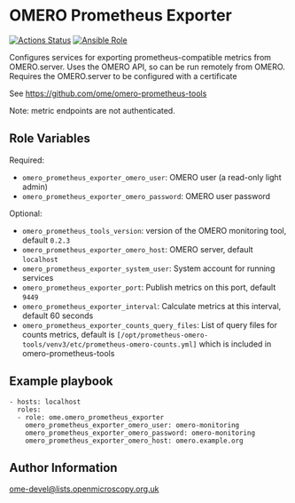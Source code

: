OMERO Prometheus Exporter
=========================

[![Actions Status](https://github.com/ome/ansible-role-omero-prometheus-exporter/workflows/Molecule/badge.svg)](https://github.com/ome/ansible-role-omero-prometheus-exporter/actions)
[![Ansible Role](https://img.shields.io/ansible/role/41332.svg)](https://galaxy.ansible.com/ome/omero_prometheus_exporter/)

Configures services for exporting prometheus-compatible metrics from OMERO.server.
Uses the OMERO API, so can be run remotely from OMERO.
Requires the OMERO.server to be configured with a certificate

See https://github.com/ome/omero-prometheus-tools

Note: metric endpoints are not authenticated.


Role Variables
--------------

Required:

- `omero_prometheus_exporter_omero_user`: OMERO user (a read-only light admin)
- `omero_prometheus_exporter_omero_password`: OMERO user password

Optional:

- `omero_prometheus_tools_version`: version of the OMERO monitoring tool, default `0.2.3`
- `omero_prometheus_exporter_omero_host`: OMERO server, default `localhost`
- `omero_prometheus_exporter_system_user`: System account for running services
- `omero_prometheus_exporter_port`: Publish metrics on this port, default `9449`
- `omero_prometheus_exporter_interval`: Calculate metrics at this interval, default 60 seconds
- `omero_prometheus_exporter_counts_query_files`: List of query files for counts metrics, default is `[/opt/prometheus-omero-tools/venv3/etc/prometheus-omero-counts.yml]` which is included in omero-prometheus-tools


Example playbook
----------------

    - hosts: localhost
      roles:
      - role: ome.omero_prometheus_exporter
        omero_prometheus_exporter_omero_user: omero-monitoring
        omero_prometheus_exporter_omero_password: omero-monitoring
        omero_prometheus_exporter_omero_host: omero.example.org


Author Information
------------------

ome-devel@lists.openmicroscopy.org.uk
